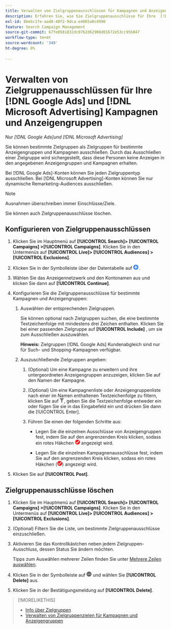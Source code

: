 ```yaml
---
title: Verwalten von Zielgruppenausschlüssen für Kampagnen und Anzeigengruppen
description: Erfahren Sie, wie Sie Zielgruppenausschlüsse für Ihre  [!DNL Google Ads] / [!DNL Microsoft Advertising] -Kampagnen und Anzeigengruppen konfigurieren und verwalten.
exl-id: 8bebc1fe-aad8-40f2-9dca-e4065a0c4990
feature: Search Campaign Management
source-git-commit: 67fe8581832dc0762d62908d01672e53cc95b847
workflow-type: tm+mt
source-wordcount: '349'
ht-degree: 0%

---
```


# Verwalten von Zielgruppenausschlüssen für Ihre [!DNL Google Ads] und [!DNL Microsoft Advertising] Kampagnen und Anzeigengruppen

Nur *[!DNL Google Ads]und [!DNL Microsoft Advertising]*

Sie können bestimmte Zielgruppen als Zielgruppen für bestimmte Anzeigengruppen und Kampagnen ausschließen. Durch das Ausschließen einer Zielgruppe wird sichergestellt, dass diese Personen keine Anzeigen in den angegebenen Anzeigengruppen und Kampagnen erhalten.

Bei [!DNL Google Ads]-Konten können Sie jeden Zielgruppentyp ausschließen. Bei [!DNL Microsoft Advertising]-Konten können Sie nur dynamische Remarketing-Audiences ausschließen.

>[!NOTE]
>
>Ausnahmen überschreiben immer Einschlüsse/Ziele.

Sie können auch Zielgruppenausschlüsse löschen.

## Konfigurieren von Zielgruppenausschlüssen

1. Klicken Sie im Hauptmenü auf **[!UICONTROL Search]> [!UICONTROL Campaigns] >[!UICONTROL Campaigns]**. Klicken Sie in den Untermenüs auf **[!UICONTROL Live]> [!UICONTROL Audiences] >[!UICONTROL Exclusions]**.

1. Klicken Sie in der Symbolleiste über der Datentabelle auf ![Erstellen](/help/search-social-commerce/assets/add.png "Erstellen").

1. Wählen Sie das Anzeigennetzwerk und den Kontonamen aus und klicken Sie dann auf **[!UICONTROL Continue]**.

1. Konfigurieren Sie die Zielgruppenausschlüsse für bestimmte Kampagnen und Anzeigengruppen:

   1. Auswählen der entsprechenden Zielgruppen.

      Sie können optional nach Zielgruppen suchen, die eine bestimmte Textzeichenfolge mit mindestens drei Zeichen enthalten. Klicken Sie bei einer passenden Zielgruppe auf **[!UICONTROL Include]** , um sie zum Ausschließen auszuwählen.

      **Hinweis:** Zielgruppen [!DNL Google Ads] Kundenabgleich sind nur für Such- und Shopping-Kampagnen verfügbar.

   1. Auszuschließende Zielgruppen angeben:

      1. (Optional) Um eine Kampagne zu erweitern und ihre untergeordneten Anzeigengruppen anzuzeigen, klicken Sie auf den Namen der Kampagne.

      1. (Optional) Um eine Kampagnenliste oder Anzeigengruppenliste nach einer im Namen enthaltenen Textzeichenfolge zu filtern, klicken Sie auf ![Filter](/help/search-social-commerce/assets/filter.png "Filter"), geben Sie die Textzeichenfolge entweder ein oder fügen Sie sie in das Eingabefeld ein und drücken Sie dann die [!UICONTROL Enter].

      1. Führen Sie einen der folgenden Schritte aus:

         * Legen Sie die einzelnen Ausschlüsse von Anzeigengruppen fest, indem Sie auf den angrenzenden Kreis klicken, sodass ein rotes Häkchen ![Ausschließen](/help/search-social-commerce/assets/exclude.png "Ausschließen") angezeigt wird.

         * Legen Sie die einzelnen Kampagnenausschlüsse fest, indem Sie auf den angrenzenden Kreis klicken, sodass ein rotes Häkchen (![Ausschließen](/help/search-social-commerce/assets/exclude.png "Ausschließen")) angezeigt wird.

1. Klicken Sie auf **[!UICONTROL Post]**.

## Zielgruppenausschlüsse löschen

1. Klicken Sie im Hauptmenü auf **[!UICONTROL Search]> [!UICONTROL Campaigns] >[!UICONTROL Campaigns]**. Klicken Sie in den Untermenüs auf **[!UICONTROL Live]> [!UICONTROL Audiences] >[!UICONTROL Exclusions]**.

1. (Optional) Filtern Sie die Liste, um bestimmte Zielgruppenausschlüsse einzuschließen.

1. Aktivieren Sie das Kontrollkästchen neben jedem Zielgruppen-Ausschluss, dessen Status Sie ändern möchten.

   Tipps zum Auswählen mehrerer Zeilen finden Sie unter [Mehrere Zeilen auswählen](/help/search-social-commerce/common-tasks/navigation-editing-selection/multiple-rows-select.md).

1. Klicken Sie in der Symbolleiste auf ![Mehr Aktionen](/help/search-social-commerce/assets/more.png "Mehr Aktionen") und wählen Sie **[!UICONTROL Delete]** aus.

1. Klicken Sie in der Bestätigungsmeldung auf **[!UICONTROL Delete]**.

>[!MORELIKETHIS]
>
>* [Info über Zielgruppen](audience-about.md)
>* [Verwalten von Zielgruppenzielen für Kampagnen und Anzeigengruppen](/help/search-social-commerce/campaign-management/campaigns/audience-targets-manage.md)
